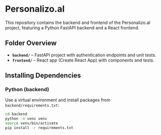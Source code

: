 # Personalizo.al

This repository contains the backend and frontend of the Personalizo.al project, featuring a Python FastAPI backend and a React frontend.

## Folder Overview

- **`backend/`** – FastAPI project with authentication endpoints and unit tests.
- **`frontend/`** – React app (Create React App) with components and tests.

## Installing Dependencies

### Python (backend)

Use a virtual environment and install packages from `backend/requirements.txt`:

```bash
cd backend
python -m venv venv
source venv/bin/activate
pip install -r requirements.txt
